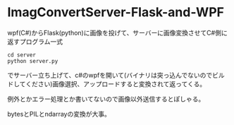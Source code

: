 # ImagConvertServer-Flask-and-WPF
wpf(C#)からFlask(python)に画像を投げて、サーバーに画像変換させてC#側に返すプログラム一式

```
cd server
python server.py
```
でサーバー立ち上げて、c#のwpfを開いて(バイナリは突っ込んでないのでビルドしてください)画像選択、アップロードすると変換されて返ってくる。

例外とかエラー処理とか書いてないので画像以外送信するとぽしゃる。

bytesとPILとndarrayの変換が大事。
